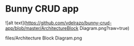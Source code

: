 # Bunny CRUD app
![alt text](https://github.com/vdelrazo/bunny-crud-app/blob/master/ArchitectureBlock Diagram.png?raw=true)

files/Architecture Block Diagram.png
